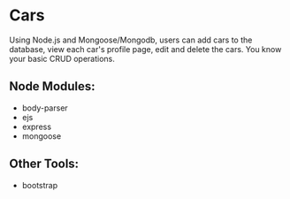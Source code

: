 # Cars
Using Node.js and Mongoose/Mongodb, users can add cars to the database, view each car's profile page, edit and delete the cars. You know your basic CRUD operations.

## Node Modules:
- body-parser
- ejs
- express
- mongoose

## Other Tools:
- bootstrap